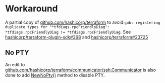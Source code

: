# Workaround

A partial copy of [github.com/hashicorp/terraform](https://github.com/hashicorp/terraform) to avoid `gob: registering duplicate types for "*tfdiags.rpcFriendlyDiag": *tfdiags.rpcFriendlyDiag != *tfdiags.rpcFriendlyDiag`. See [hashicorp/terraform-plugin-sdk#268](https://github.com/hashicorp/terraform-plugin-sdk/issues/268) and [hashicorp/terraform#23725](https://github.com/hashicorp/terraform/issues/23725)

## No PTY

An edit to [github.com/hashicorp/terraform/communicator/ssh.Communicator](communicator/ssh/communicator.go#L50) is also done to add [NewNoPty()](communicator/ssh/communicator-no-pty.go#5) method to disable PTY.

